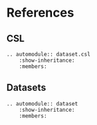 # References

## CSL

```{eval-rst}
.. automodule:: dataset.csl
    :show-inheritance:
    :members:
```

## Datasets

```{eval-rst}
.. automodule:: dataset
    :show-inheritance:
    :members:
```
